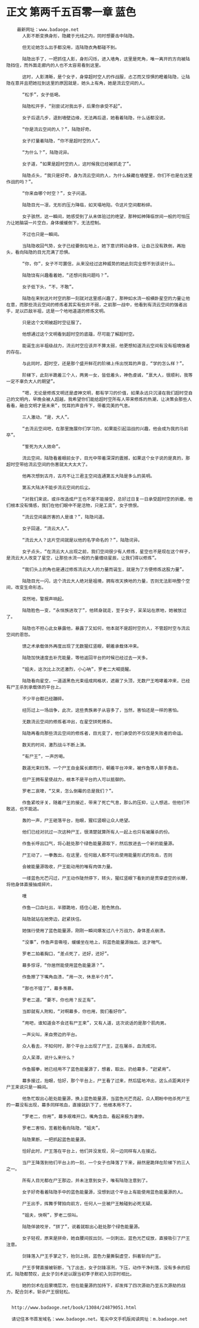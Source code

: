 # 正文 第两千五百零一章 蓝色
        最新网址：www.badaoge.net
          人影不断变换身形，隐藏于光线之内，同时想要击中陆隐。
      
          但无论她怎么出手都没用，连陆隐衣角都碰不到。
      
          陆隐出手了，一把抓住人影，身形闪烁，进入墙角，这里是死角，唯一离开的方向被陆隐挡住，而外面走廊内的人也不太容易看到这里。
      
          这时，人影清晰，是个女子，身穿超时空人的作战服，忐忑而又惊惧的瞪着陆隐，让陆隐在意并且把她拉到这里的原因就是，她头上有角，她是流云空间的人。
      
          “松手”，女子低喝。
      
          陆隐松开手，“别尝试对我出手，后果你承受不起”。
      
          女子后退几步，退到墙壁边缘，无法再后退，她看着陆隐，什么话都没说。
      
          “你是流云空间的人？”，陆隐好奇。
      
          女子打量着陆隐，“你不是超时空的人”。
      
          “为什么？”，陆隐诧异。
      
          女子道，“如果是超时空的人，这时候我已经被抓走了”。
      
          陆隐点头，“我只是好奇，身为流云空间的人，为什么躲藏在墙壁里，你们不也是在这里作战的吗？”。
      
          “你来自哪个时空？”，女子问道。
      
          陆隐目光一凛，无形的压力降临，如天塌地陷，令这片空间都粉碎。
      
          女子骇然，这一瞬间，她感受到了从未体验过的绝望，那种如神降临世间一般的可怕压力让她脑袋一片空白，身体缓缓倒下，无法控制。
      
          不过也只是一瞬间。
      
          当陆隐收回气势，女子已经要倒在地上，她下意识转动身体，让自己没有跌倒，再抬头，看向陆隐的目光充满了恐惧。
      
          “你，你”，女子不可置信，从来没经过这种威势的她此刻完全想不到该说什么。
      
          陆隐饶有兴趣看着她，“还想问我问题吗？”。
      
          女子低下头，“不，不敢”。
      
          陆隐在来到这片时空的那一刻就对这里感兴趣了，那种如水流一般横卧星空的力量让他在意，而那些流云空间的修炼者其实有些并不弱，之前那一战中，他看到有流云空间的强者出手，足以匹敌半祖，这是一个地地道道的修炼文明。
      
          只是这个文明被超时空征服了。
      
          他想通过这个文明看到超时空的底蕴，尽可能了解超时空。
      
          能诞生出半祖级战力，流云时空应该并不算太弱，他更想知道流云空间有没有祖境强者的存在。
      
          与此同时，超时空，还是那个盛开鲜花的阶梯上传出悦耳的声音，“学的怎么样？”。
      
          阶梯下，此刻半跪着三个人，两男一女，皆低着头，神色虔诚，“禀大人，很顺利，我等一定不辜负大人的期望”。
      
          “嗯，无论是修炼文明还是虚神文明，都有学习的价值，如果永远只沉浸在我们超时空自己的文明内，早晚会被人超越，我希望你们能给超时空所有人带来修炼的热潮，让决策会那些人看看，融合文明才是未来”，悦耳的声音传下，带着完美的气息。
      
          三人激动，“是，大人”。
      
          “去流云空间吧，在那里施展你们学习的，如果能引起泅战的兴趣，他会成为我的马前卒”。
      
          “誓死为大人效命”。
      
          流云空间，陆隐看着眼前女子，目光中带着深深的震撼，如果这个女子说的是真的，那超时空带给流云空间的伤害就太大太大了。
      
          他再次想到古月，古月不让三君主空间连通第五大陆是多么的英明。
      
          第五大陆决不能步流云空间的后尘。
      
          “对我们来说，或许改造成尸王也不是不能接受，总好过日复一日承受超时空的折磨，他们根本没有情感，我们在他们眼中不是活物，只是工具”，女子愤恨。
      
          “流云空间最厉害的人是谁？”，陆隐问道。
      
          女子回道，“流云大人”。
      
          “流云大人？这片空间就是以他的名字命名的？”，陆隐诧异。
      
          女子点头，“在流云大人出现之前，我们空间很少有人修炼，星空也不是现在这个样子，是流云大人改变了星空，让那些水流一般的力量缠绕星辰，让我们得以修炼”。
      
          “我们头上的角也是通过修炼流云大人的力量而诞生，就是为了方便修炼这股力量”。
      
          陆隐目光一闪，这个流云大人绝对是祖境，拥有改天换地的力量，否则无法影响整个空间，改变生命形态。
      
          突然地，警报声响起。
      
          陆隐脸色一变，“永恒族进攻了”，他转身就走，至于女子，呆呆站在原地，她被放过了。
      
          陆隐也不担心此女暴露他，暴露了又如何，他本就不是超时空的人，不管超时空与流云空间的恩怨。
      
          馈之术承载体外再度出现了无数猩红竖眼，朝着承载体冲来。
      
          陆隐加快速度去补充能量，等他返回平台的时候已经过去一天多。
      
          “姐夫，这次比上次还激烈，小心呐”，罗老二大喊提醒。
      
          陆隐看向星空，一道道黑色光束组成网格状，遮蔽了头顶，无数尸王咆哮着冲来，已经有尸王杀到承载体的平台上。
      
          不少平台都已经蹦碎。
      
          经历过上一场战争，此次，这些贵族弟子从容多了，当然，害怕还是一样的害怕。
      
          无数流云空间的修炼者冲出，在星空拼死搏杀。
      
          陆隐再看向那些流云空间的修炼者，目光变了，他们承受的不仅仅是失败者的命运。
      
          数天的时间，激烈战斗不断上演。
      
          “有尸王”，一声厉喝。
      
          数道光束扫荡，一个尸王自金属长廊而行，朝着平台冲来，被作鱼等人联手轰击。
      
          但尸王拥有星使战力，根本不是平台的人可以抵御的。
      
          罗老二哀嚎，“又来，怎么倒霉的总是我们？”。
      
          作鱼紧咬牙关，随着尸王的接近，带来了死亡气息，那么的压抑，让人想逃，但他们不敢逃，也不能逃。
      
          轰的一声，尸王砸落平台，抬眼，猩红竖眼让众人绝望。
      
          他们已经对抗过一次这种尸王，很清楚就算所有人一起上也只有被屠杀的份。
      
          作鱼长呼出口气，将心脏处那个绿色能量源取下，然后放进去一个新的能量源。
      
          尸王动了，一拳轰出，在这里，任何敌人都不可以使用能量形式的攻击，否则
      
          会被能量源吸收，尸王能动用的唯有肉体力量。
      
          一缕蓝色光芒闪过，尸王动作陡然停下，转头，猩红竖眼下看到的是贯穿虚空的长鞭，将他身体直接抽成碎片。
      
          噗
      
          作鱼一口血吐出，半膝跪地，捂住心脏，脸色煞白。
      
          陆隐就站在她旁边，赶紧扶住。
      
          她强行使用了蓝色能量源，刚刚一瞬间爆发过八十万战力，身体差点崩溃。
      
          “没事”，作鱼声音嘶哑，缓缓坐在地上，将蓝色能量源抽出，这才喘气。
      
          罗老二拍着胸口，“差点死了，还好，还好”。
      
          幕多惊讶，“你居然能使用蓝色能量源？”。
      
          作鱼擦了下嘴角血渍，“用一次，休息半个月”。
      
          “那也不错了”，幕多羡慕。
      
          罗老二道，“要不，你也用？反正有”。
      
          当即就有人附和，“对啊幕多，你也用，我们看好你”。
      
          “用吧，谁知道会不会还有尸王来”，又有人道，这次说话的是那个肌肉男。
      
          一声尖叫，来自旁边的平台。
      
          众人看去，不知何时，那个平台上出现了尸王，正在屠杀，血流成河。
      
          众人呆滞，说什么来什么？
      
          作鱼握拳，她已经用不了蓝色能量源了，想着，取出，扔给幕多，“赶紧用”。
      
          幕多接过，抬眼，恰好，那个平台上，尸王看了过来，然后猛地冲出，这么点距离对于尸王来说只是一瞬间。
      
          他急忙取出心脏处能量源，换上蓝色能量源，当蓝色光芒亮起，众人期盼中他杀死尸王的一幕没有出现，幕多同样咳血，直接就趴下了，他根本用不了。
      
          “罗老二，你用”，幕多艰难开口，嘴角含血，看起来极为凄惨。
      
          罗老二害怕，苦着脸看向陆隐，“姐夫”。
      
          陆隐果断，一把抓起蓝色能量源。
      
          恰好此时，尸王落在平台上，他们并没发现，另一边同样有人在接近。
      
          当尸王降落到他们平台上的一刻，一个女子也降落了下来，赫然是跪拜在阶梯下的三人之一。
      
          所有人目光都在尸王那边，并未注意到女子，唯有陆隐注意到了。
      
          女子好奇看着陆隐手中的蓝色能量源，没想到这个平台上有能使用蓝色能量源的人。
      
          尸王出手，挥舞手臂拍向前方，任何人一旦被尸王触碰到必死无疑。
      
          “姐夫，快啊”，罗老二惊叫。
      
          陆隐佯装咬牙，“拼了”，说着就取出心脏处那个绿色能量源。
      
          女子轻视，原来是拼命，她自腰间拔出剑，一剑刺出，蓝色光芒绽放，直接吸引了尸王注意。
      
          剑锋落入尸王手掌之下，抬剑上挑，蓝色力量撕裂虚空，斜着斩向尸王。
      
          尸王手臂直接被斩断，飞了出去，女子剑锋凛冽，下压，动作干净利落，没有多余的招式，陆隐都赞叹，此女子剑术足以跟当初李子默初入剑宗时相比。
      
          她的剑术在启蒙境层次，但在能量源的加持下，却发挥了四次源劫乃至五次源劫的战力，配合剑术，斩杀尸王很轻松。
      
      
      http://www.badaoge.net/book/13084/24879051.html
      
      请记住本书首发域名：www.badaoge.net。笔尖中文手机版阅读网址：m.badaoge.net